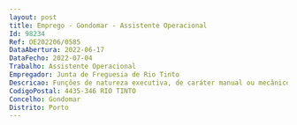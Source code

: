 ```yaml
--- 
layout: post
title: Emprego - Gondomar - Assistente Operacional
Id: 98234
Ref: OE202206/0585
DataAbertura: 2022-06-17
DataFecho: 2022-07-04
Trabalho: Assistente Operacional
Empregador: Junta de Freguesia de Rio Tinto
Descricao: Funções de natureza executiva, de caráter manual ou mecânico nos Serviços de Limpeza Urbana, as quais englobam o conjunto de atividades que permitem, a todo o tempo, manter perfeitas condições de higiene e salubridade dos espaços públicos e a sua qualidade funcional, ambiental e estética, designadamente, varredura manual e ou mecânica e aspiração mecânica, limpeza e lavagem manual e ou mecânica, limpeza, lavagem e manutenção de mobiliário urbano de deposição de resíduos e deservagens e pequenas obras, as quais contemplam tarefas de remoção de resíduos  remoção de vegetação infestante  remoção de terras e sujidade  remoção de cartazes ou outra publicidade indevidamente colocada, remoção de grafites  operações de desinfeção e ou desinfestação  outras tarefas de carácter operacional que poderão exigir esforço físico, conhecimentos práticos e utilização de máquinas, viaturas e equipamentos específicos.A presente caracterização do posto de trabalho não prejudica a atribuição ao trabalhador de funções não mencionadas que lhe sejam afins ou funcionalmente ligadas, para as quais o trabalhador detenha qualificações profissionais adequadas e não impliquem desvalorização profissional, nos termos do artigo 81.º da LTFP.
CodigoPostal: 4435-346 RIO TINTO
Concelho: Gondomar
Distrito: Porto
--- 
```

